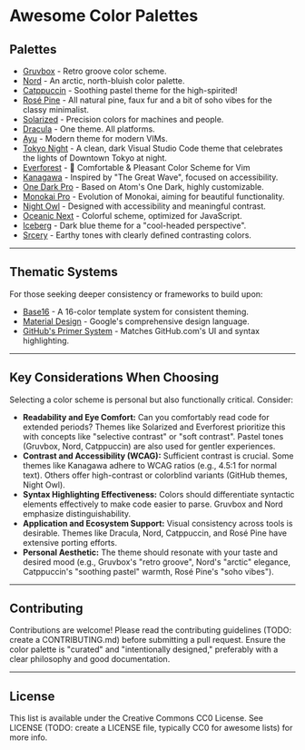 # Awesome Color Palettes

## Palettes

- [Gruvbox](https://github.com/morhetz/gruvbox) - Retro groove color scheme.
- [Nord](https://www.nordtheme.com/) - An arctic, north-bluish color palette.
- [Catppuccin](https://github.com/catppuccin) - Soothing pastel theme for the high-spirited!
- [Rosé Pine](https://rosepinetheme.com/) - All natural pine, faux fur and a bit of soho vibes for the classy minimalist.
- [Solarized](http://ethanschoonover.com/solarized) - Precision colors for machines and people.
- [Dracula](https://draculatheme.com/) - One theme. All platforms.
- [Ayu](https://github.com/ayu-theme/ayu-colors) - Modern theme for modern VIMs.
- [Tokyo Night](https://github.com/tokyo-night/tokyo-night-vscode-theme) - A clean, dark Visual Studio Code theme that celebrates the lights of Downtown Tokyo at night.
- [Everforest](https://github.com/sainnhe/everforest) - 🌲 Comfortable & Pleasant Color Scheme for Vim
- [Kanagawa](https://github.com/rebelot/kanagawa.nvim) - Inspired by "The Great Wave", focused on accessibility.
- [One Dark Pro](https://github.com/binaryify/OneDark-Pro) - Based on Atom's One Dark, highly customizable.
- [Monokai Pro](https://monokai.pro/) - Evolution of Monokai, aiming for beautiful functionality.
- [Night Owl](https://github.com/sdras/night-owl-vscode-theme) - Designed with accessibility and meaningful contrast.
- [Oceanic Next](https://github.com/voronianski/oceanic-next-color-scheme) - Colorful scheme, optimized for JavaScript.
- [Iceberg](https://github.com/cocopon/iceberg.vim) - Dark blue theme for a "cool-headed perspective".
- [Srcery](https://github.com/srcery-colors/srcery-vim) - Earthy tones with clearly defined contrasting colors.

---

## Thematic Systems

For those seeking deeper consistency or frameworks to build upon:

- [Base16](https://github.com/chriskempson/base16) - A 16-color template system for consistent theming.
- [Material Design](https://m2.material.io/design/color/the-color-system.html) - Google's comprehensive design language.
- [GitHub's Primer System](https://github.com/primer/github-vscode-theme) - Matches GitHub.com's UI and syntax highlighting.

---

## Key Considerations When Choosing

Selecting a color scheme is personal but also functionally critical. Consider:

- **Readability and Eye Comfort:** Can you comfortably read code for extended periods? Themes like Solarized and Everforest prioritize this with concepts like "selective contrast" or "soft contrast". Pastel tones (Gruvbox, Nord, Catppuccin) are also used for gentler experiences.
- **Contrast and Accessibility (WCAG):** Sufficient contrast is crucial. Some themes like Kanagawa adhere to WCAG ratios (e.g., 4.5:1 for normal text). Others offer high-contrast or colorblind variants (GitHub themes, Night Owl).
- **Syntax Highlighting Effectiveness:** Colors should differentiate syntactic elements effectively to make code easier to parse. Gruvbox and Nord emphasize distinguishability.
- **Application and Ecosystem Support:** Visual consistency across tools is desirable. Themes like Dracula, Nord, Catppuccin, and Rosé Pine have extensive porting efforts.
- **Personal Aesthetic:** The theme should resonate with your taste and desired mood (e.g., Gruvbox's "retro groove", Nord's "arctic" elegance, Catppuccin's "soothing pastel" warmth, Rosé Pine's "soho vibes").

---

## Contributing

Contributions are welcome! Please read the contributing guidelines (TODO: create a CONTRIBUTING.md) before submitting a pull request. Ensure the color palette is "curated" and "intentionally designed," preferably with a clear philosophy and good documentation.

---

## License

This list is available under the Creative Commons CC0 License. See LICENSE (TODO: create a LICENSE file, typically CC0 for awesome lists) for more info.
